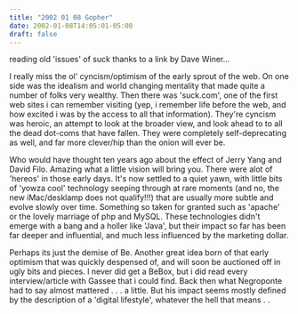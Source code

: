 ```yaml
---
title: "2002 01 08 Gopher"
date: 2002-01-08T14:05:01-05:00
draft: false
---
```


reading old 'issues' of suck thanks to a link by Dave Winer...

I really miss the ol' cyncism/optimism of the early sprout of the web. On one side was the idealism and world changing mentality that made quite a number of folks very wealthy. Then there was 'suck.com', one of the first web sites i can remember visiting (yep, i remember life before the web, and how excited i was by the access to all that information). They're cyncism was heroic, an attempt to look at the broader view, and look ahead to to all the dead dot-coms that have fallen. They were completely self-deprecating as well, and far more clever/hip than the onion will ever be.

Who would have thought ten years ago about the effect of Jerry Yang and David Filo. Amazing what a little vision will bring you. There were alot of 'hereos' in those early days. It's now settled to a quiet yawn, with little bits of 'yowza cool' technology seeping through at rare moments (and no, the new iMac/desklamp does not qualify!!!) that are usually more subtle and evolve slowly over time. Something so taken for granted such as 'apache' or the lovely marriage of php and MySQL. These technologies didn't emerge with a bang and a holler like 'Java', but their impact so far has been far deeper and influential, and much less influenced by the marketing dollar.

Perhaps its just the demise of Be. Another great idea born of that early optimism that was quickly despensed of, and will soon be auctioned off in ugly bits and pieces. I never did get a BeBox, but i did read every interview/article with Gassee that i could find. Back then what Negroponte had to say almost mattered . . . a little. But his impact seems mostly defined by the description of a 'digital lifestyle', whatever the hell that means . .

